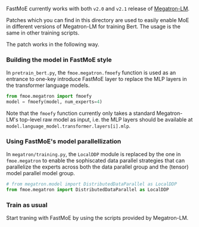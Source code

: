 FastMoE currently works with both `v2.0` and `v2.1` release of
[Megatron-LM](https://github.com/nvidia/megatron-lm).

Patches which you can find in this directory are used to easily enable MoE in
different versions of Megatron-LM for training Bert. The usage is the same in
other training scripts.

The patch works in the following way.

### Building the model in FastMoE style

In `pretrain_bert.py`, the `fmoe.megatron.fmoefy` function is used as an
entrance to one-key introduce FastMoE layer to replace the MLP layers in the
transformer language models.

```python
from fmoe.megatron import fmoefy
model = fmoefy(model, num_experts=4)
```

Note that the `fmoefy` function currently only takes a standard Megatron-LM's
top-level raw model as input, i.e. the MLP layers should be available at
`model.language_model.transformer.layers[i].mlp`.

### Using FastMoE's model parallellization

In `megatron/training.py`, the `LocalDDP` module is replaced by the one in 
`fmoe.megatron` to enable the sophiscated data parallel strategies that can
parallelize the experts across both the data parallel group and the (tensor) 
model parallel model group.

```python
# from megatron.model import DistributedDataParallel as LocalDDP
from fmoe.megatron import DistributedDataParallel as LocalDDP
```

### Train as usual

Start traning with FastMoE by using the scripts provided by Megatron-LM.
